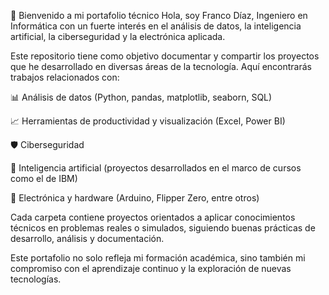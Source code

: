 👋 Bienvenido a mi portafolio técnico
Hola, soy Franco Díaz, Ingeniero en Informática con un fuerte interés en el análisis de datos, la inteligencia artificial, la ciberseguridad y la electrónica aplicada.

Este repositorio tiene como objetivo documentar y compartir los proyectos que he desarrollado en diversas áreas de la tecnología. Aquí encontrarás trabajos relacionados con:

📊 Análisis de datos (Python, pandas, matplotlib, seaborn, SQL)

📈 Herramientas de productividad y visualización (Excel, Power BI)

🛡️ Ciberseguridad

🤖 Inteligencia artificial (proyectos desarrollados en el marco de cursos como el de IBM)

🔌 Electrónica y hardware (Arduino, Flipper Zero, entre otros)

Cada carpeta contiene proyectos orientados a aplicar conocimientos técnicos en problemas reales o simulados, siguiendo buenas prácticas de desarrollo, análisis y documentación.

Este portafolio no solo refleja mi formación académica, sino también mi compromiso con el aprendizaje continuo y la exploración de nuevas tecnologías.


